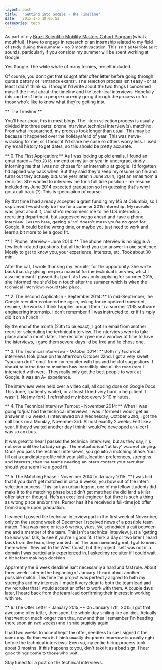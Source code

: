 ```yaml
---
layout: post
title:  "Getting into Google - The Timeline"
date:   2015-1-5 10:06:52
categories: tech
---
```


As part of my [Brazil Scientific Mobility Masters Cohort Program](http://www.iie.org/Programs/Brazil-Scientific-Mobility) (what a mouthful), I have to engage in research or an internship related to my field of study during the summer - no 3 month vacation. This isn't as terrible as it sounds, particularly if you consider my summer will be spent working at Google. 

Yes Google. The white whale of many techies, myself included. 

Of course, you don't get that sought after offer letter before going through quite a battery of "entrance exams". The selection process isn't easy - or at least I didn't think so. I thought I'd write about the two things I concerned myself the most about: the timeline and the technical interviews. Hopefully this can be of help to people currently going through the process or for those who'd like to know what they're getting into.

** The Timeline **

You'll hear about this in most blogs. The intern selection process is usually divided into three parts: phone interview, technical interview(s), matching. From what I researched, my process took longer than usual. This may be because it happened over the holidays/end of year. This was nerve-wracking for me, so I thought I'd share my case so others worry less. I used my email history to get dates, so this should be pretty accurate.

** 0. The First Application: ** As I was looking up old emails, I found an email dated ~ Feb 2013, the end of my junior year in undergrad, kindly informing me that I was not chosen for an internship at google. I'd forgotten I'd applied way back when. But they said they'd keep my resume on file and turns out they actually did. One year later in June 2014, I get an email from a recruiter. She wanted to interview me for a full time position - my resume included my June 2014 expected graduation so I'm guessing that's why I got a call back (?). This is speculation of course.

By that time I had already accepted a grant funding my MS at Columbia, so I explained I would only be free for a summer 2015 internship. My recruiter was great about it, said she'd recommend me to the U.S. internship recruiting department, but suggested we go ahead and have a phone interview. Lesson here, getting a 'no' doesn't mean you're no good for Google. It could be the wrong time, or maybe you just need to work and learn a bit more to be a good fit. 

** 1. Phone Interview - June 2014: ** The phone interview is no biggie. A few tech-related questions, but all the kind you can answer in one sentence. Mostly to get to know you, your experience, interests, etc. Took about 30 min.

After the call, I wrote thanking my recruiter for the opportunity. She wrote back that day giving me prep material for the technical interview, which I assume meant I passed that part. As I was only applying for summer 2015, she informed me she'd be in touch after the summer which is when the technical interviews would take place.

** 2. The Second Application - September 2014: ** In mid-September, the Google recruiter contacted me again, asking for an updated transcript, resume, the works. I think I applied around then to a summer 2015 software engineering internship. I don't remember if I was instructed to, or if I simply did it on a hunch. 

By the end of the month (26th to be exact), I got an email from another recruiter scheduling the technical interview. The interviews were to take place about a month later. The recruiter gave me a window of time to have the interviews, I gave them several days I'd be free and he chose one.

** 3. The Technical Interviews - October 2014: ** Both my technical interviews took place on the afternoon October 22nd. I got a very sweet, "you can do it" email from my recruiter with tips and helpful suggestions. I should take the time to mention how incredibly nice all the recruiters I interacted with were. They really only get the best people to work at Google. It was an A+ experience.

The interviews were held over a video call, all coding done on Google Docs. This done, I patiently waited, or at least I tried very hard to be patient. I wasn't. Not my forté. I refreshed my inbox every 5-10 minutes.

** 4. The Technical Interview Turnout - November 2014: ** When I was going to/just had the technical interviews, I was informed I would get an answer in 1-2 weeks. I interviewed on a Wednesday, October 22nd, I got the call back on a Monday, November 3rd. Almost exactly 2 weeks. Felt like a year. If they'd waited another day I think I would've developed an ulcer I was so anxious.

It was great to hear I passed the technical interviews, but as they say, it's not over until the fat lady sings. The metaphorical 'fat lady' was not singing. Once you pass the technical interviews, you go into a matching phase. You fill out a candidate profile with your skills, location preferences, strengths and interests, then the teams needing an intern contact your recruiter should you seem like a good fit.

** 5. The Matching Phase - November 2014 to January 2015: ** I was told that if you don't get matched in circa 6 weeks, you bow out of the intern selection process. This isn't an urban legend, one of my fellow students did make it to the matching phase but didn't get matched (he did land a killer offer later on though). He's an excellent engineer, but there is such a thing as wrong place and/or time. Rumor has it he received a full-time job offer from Google upon graduation. 

I learned I passed the technical interview part in the first week of November, only on the second week of December I received news of a possible team match. That was more or less 6 weeks, yikes. We scheduled a call between me and a member of the team. This isn't a technical interview, just a 'getting to know you' talk, to see if you're a good fit. I think a day or two later I heard back from the team, they wanted me! The team seemed great, I got to meet them when I flew out to the West Coast, but the project itself was not in a domain I was particularly experienced in. I asked my recruiter if I could wait a bit before making a decision. 

Apparently the 6 week deadline isn't necessarily a hard and fast rule. About three weeks later in the beginning of January I heard about another possible match. This time the project was perfectly aligned to both my strengths and my interests. I made it very clear to both the team lead and my recruiter that I would accept an offer to work with them. A couple days later, I heard back from the team lead confirming their interest in working with me. 

** 6. The Offer Letter - January 2015:** On January 17th, 2015, I got that awesome offer letter, then spent the whole day smiling like an idiot. Actually that went on much longer than that, now and then I remember I'm heading there soon (in two weeks) and I smile stupidly again. 

I had two weeks to accept/rejct the offer, needless to say I signed it the same day. So that was it. I think usually the phone interview is usually right before the technical interviews. Even so, my entire hiring process took about 3 months. If this happens to you, don't take it as a bad sign. I hear good things come to those who wait.

Stay tuned for a post on the technical interviews.






